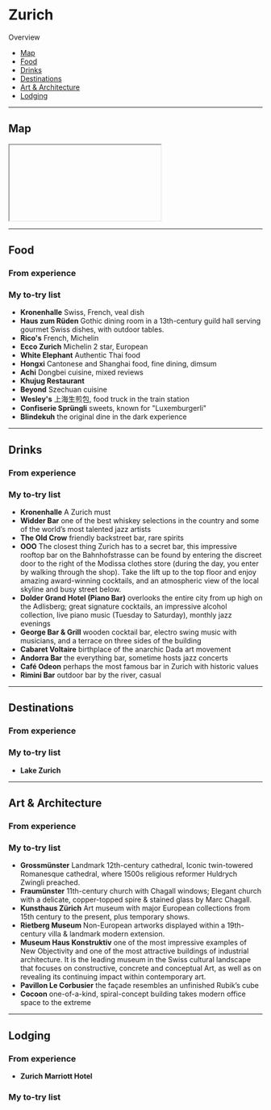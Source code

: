 # Zurich

Overview

- [Map](#map)
- [Food](#food)
- [Drinks](#drinks)
- [Destinations](#destinations)
- [Art & Architecture](#art--architecture)
- [Lodging](#lodging)

-----

## Map

<iframe></iframe>

-----

## Food

### From experience

### My to-try list

- **Kronenhalle** Swiss, French, veal dish 
- **Haus zum Rüden** Gothic dining room in a 13th-century guild hall serving gourmet Swiss dishes, with outdoor tables.
- **Rico's** French, Michelin
- **Ecco Zurich** Michelin 2 star, European
- **White Elephant** Authentic Thai food
- **Hongxi** Cantonese and Shanghai food, fine dining, dimsum
- **Achi** Dongbei cuisine, mixed reviews 
- **Khujug Restaurant** 
- **Beyond** Szechuan cuisine 
- **Wesley's** 上海生煎包, food truck in the train station
- **Confiserie Sprüngli** sweets, known for "Luxemburgerli"
- **Blindekuh** the original dine in the dark experience

-----

## Drinks

### From experience

### My to-try list

- **Kronenhalle** A Zurich must
- **Widder Bar** one of the best whiskey selections in the country and some of the world’s most talented jazz artists
- **The Old Crow** friendly backstreet bar, rare spirits
- **OOO** The closest thing Zurich has to a secret bar, this impressive rooftop bar on the Bahnhofstrasse can be found by entering the discreet door to the right of the Modissa clothes store (during the day, you enter by walking through the shop). Take the lift up to the top floor and enjoy amazing award-winning cocktails, and an atmospheric view of the local skyline and busy street below.
- **Dolder Grand Hotel (Piano Bar)** overlooks the entire city from up high on the Adlisberg; great signature cocktails, an impressive alcohol collection, live piano music (Tuesday to Saturday), monthly jazz evenings
- **George Bar & Grill** wooden cocktail bar, electro swing music with musicians, and a terrace on three sides of the building
- **Cabaret Voltaire** birthplace of the anarchic Dada art movement
- **Andorra Bar** the everything bar, sometime hosts jazz concerts
- **Café Odeon** perhaps the most famous bar in Zurich with historic values
- **Rimini Bar** outdoor bar by the river, casual

-----

## Destinations

### From experience

### My to-try list

- **Lake Zurich**

-----

## Art & Architecture

### From experience

### My to-try list

- **Grossmünster** Landmark 12th-century cathedral, Iconic twin-towered Romanesque cathedral, where 1500s religious reformer Huldrych Zwingli preached.
- **Fraumünster** 11th-century church with Chagall windows; Elegant church with a delicate, copper-topped spire & stained glass by Marc Chagall.
- **Kunsthaus Zürich** Art museum with major European collections from 15th century to the present, plus temporary shows.
- **Rietberg Museum** Non-European artworks displayed within a 19th-century villa & landmark modern extension.
- **Museum Haus Konstruktiv** one of the most impressive examples of New Objectivity and one of the most attractive buildings of industrial architecture. It is the leading museum in the Swiss cultural landscape that focuses on constructive, concrete and conceptual Art, as well as on revealing its continuing impact within contemporary art. 
- **Pavillon Le Corbusier** the façade resembles an unfinished Rubik’s cube
- **Cocoon** one-of-a-kind, spiral-concept building takes modern office space to the extreme

-----

## Lodging

### From experience

- **Zurich Marriott Hotel**

### My to-try list
